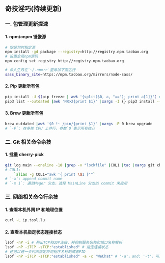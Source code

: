 ## 奇技淫巧(持续更新)

### 一. 包管理更新提速
#### 1. npm/cnpm 镜像源
```bash
# 安装包时指定源
npm install -gd package --registry=http://registry.npm.taobao.org
# 设置全局npm源码
npm config set registry http://registry.npm.taobao.org

# 永久生效在`~/.npmrc`里添加下面这行
sass_binary_site=https://npm.taobao.org/mirrors/node-sass/
```

#### 2. Pip 更新所有包
```bash
pip install -U $(pip freeze | awk '{split($0, a, "=="); print a[1]}') # 项目内依赖升级
pip3 list --outdated |awk 'NR>2{print $1}' |xargs -I {} pip3 install --upgrade {} # 全局更新pip包
```

#### 3. Brew 更新所有包
```bash
brew outdated |awk '$0 !~ /pin/{print $1}' |xargs -P 0 brew upgrade 
# `-P`: 在多核 CPU 上并行，参数`0`表示所有核心
```

### 二. Git 相关命令杂技
#### 1. 批量 cherry-pick
```bash
git log main --oneline -18 |grep -v "lockfile" |COL1 |tac |xargs git cherry-pick -x -m 1
# COL1:
	`alias -g COL1="awk '{ print \$1 }'"`
# `-x`: append commit name
# `-m 1`: 遇到Meger 分支，选择 MainLine 分支的 commit 来应用
```

### 三. 网络相关命令行杂技
#### 1. 查看本机外网 IP 和地理位置
```bash
curl -L ip.tool.lu
```

#### 2. 查看本机指定状态连接状态
```bash
lsof -nP -i # 列出TCP和UDP连接，并抑制服务名称和端口名称解析
lsof -nP -iTCP -sTCP:"established" # 指定连接状态
# 还可以进一步列出指定应用程序名称的或者PID
lsof -nP -iTCP -sTCP:"established" -a -c "WeChat" # '-a'，and; '-t'，可以打印进程号
```